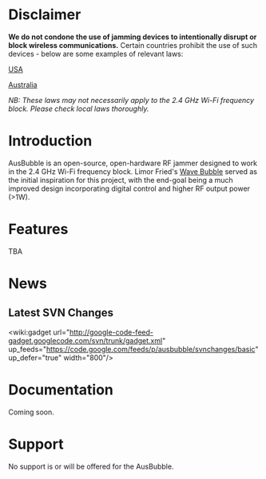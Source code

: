 

# Disclaimer #
**We do not condone the use of jamming devices to intentionally disrupt or block wireless communications.** Certain countries prohibit the use of such devices - below are some examples of relevant laws:

[USA](http://wireless.fcc.gov/services/index.htm?job=operations_1&id=paging)

[Australia](http://www.comlaw.gov.au/Details/F2011L00346)

_NB: These laws may not necessarily apply to the 2.4 GHz Wi-Fi frequency block. Please check local laws thoroughly._

# Introduction #
AusBubble is an open-source, open-hardware RF jammer designed to work in the 2.4 GHz Wi-Fi frequency block. Limor Fried's [Wave Bubble](http://www.ladyada.net/make/wavebubble/) served as the initial inspiration for this project, with the end-goal being a much improved design incorporating digital control and higher RF output power (>1W).

# Features #
TBA

# News #
## Latest SVN Changes ##
<wiki:gadget url="http://google-code-feed-gadget.googlecode.com/svn/trunk/gadget.xml" up\_feeds="https://code.google.com/feeds/p/ausbubble/svnchanges/basic" up\_defer="true" width="800"/>

# Documentation #
Coming soon.

# Support #
No support is or will be offered for the AusBubble.